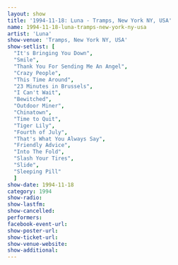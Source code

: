 ```yaml
---
layout: show
title: '1994-11-18: Luna - Tramps, New York NY, USA'
name: 1994-11-18-luna-tramps-new-york-ny-usa
artist: 'Luna'
show-venue: 'Tramps, New York NY, USA'
show-setlist: [
  "It's Bringing You Down",
  "Smile",
  "Thank You For Sending Me An Angel",
  "Crazy People",
  "This Time Around",
  "23 Minutes in Brussels",
  "I Can't Wait",
  "Bewitched",
  "Outdoor Miner",
  "Chinatown",
  "Time to Quit",
  "Tiger Lily",
  "Fourth of July",
  "That's What You Always Say",
  "Friendly Advice",
  "Into The Fold",
  "Slash Your Tires",
  "Slide",
  "Sleeping Pill"
  ]
show-date: 1994-11-18
category: 1994
show-radio: 
show-lastfm: 
show-cancelled: 
performers: 
facebook-event-url: 
show-poster-url: 
show-ticket-url: 
show-venue-website: 
show-additional: 
---
```


